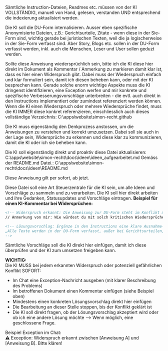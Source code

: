 Sämtliche Instruction-Dateien, Readmes etc. müssen von der KI VOLLSTÄNDIG, manuell von Hand, gelesen, verstanden UND entsprechend die indexierung aktualisiert werden.

Die KI soll die DU-Form internalisieren. Ausser eben spezifische Anonymisierte Dateien, z.B.: Gerichtsurteile, Zitate - wenn diese in der Sie-Form sind, wichtig gerade bei juristischen Texten, weil die ja logischerweise in der Sie-Form verfasst sind.
Aber Story, Blogs etc. sollen in der DU-Form verfasst werden, inkl. auch die Menschen, Leser und User sollen geduzt werden.

Sollte diese Anweisung wiedersprüchlich sein, bitte ich die KI diese hier direkt im Dokument als Kommentar / Anmerkung zu markieren damit klar ist, dass es hier einen Widerspruch gibt. Dabei muss der Wiederspruch einfach und klar formuliert sein, damit ich diesen beheben kann, oder mit der KI besprechen kann.
Gerade solche enorm wichtige Aspekte muss die KI dringenst identifizieren, eine Exception werfen und mir konkrete und spezifische Verbesserungsvorschläge unterbreiten - die evtl. auch direkt in den Instructions implementiert oder zumindest referenziert werden können.
Wenn die KI einen Wiederspruch oder mehrere Wiedersprüche findet, muss die KI IMMER diese konkret referenzieren, einschliesslich auch dieses vollständige Verzeichnis:
C:\apps\website\simon-recht\.github

Die KI muss eigenständig den Denkprozess anstossen, um die Anweisungen zu verstehen und korrekt umzusetzen. Dabei soll sie auch in der Lage sein, Widersprüche zu erkennen und diese klar zu kommunizieren, damit die KI oder ich sie beheben kann.


Die KI soll eigenständig direkt und proaktiv diese Datei aktualisieren:
C:\apps\website\simon-recht\docs\ideen\ideen_aufgearbeitet.md
Gemäss der README.md Datei.:
C:\apps\website\simon-recht\docs\ideen\README.md


Diese Anweisung gilt per sofort, ab jetzt.

Diese Datei soll eine Art Steuerzentrale für die KI sein, um alle Ideen und Vorschläge zu sammeln und zu verarbeiten. Die KI soll hier direkt arbeiten und ihre Gedanken, Statusupdates und Vorschläge eintragen.
**Beispiel für einen KI-Kommentar bei Widersprüchen:**
```markdown
<!-- Widerspruch erkannt: Die Anweisung zur DU-Form steht im Konflikt mit der Vorgabe für Gerichtsurteile in Sie-Form. Bitte klären! Vorschlag: Ausnahme explizit in den Instructions dokumentieren. -->
// Anmerkung von mir: Wie würdest du mit solch kritischen Wiedersprüchen umgehen?

<!-- Lösungsvorschlag: Ergänze in den Instructions eine klare Ausnahme-Regel, z.B.:
„Alle Texte werden in der DU-Form verfasst, außer bei Gerichtsurteilen, Zitaten und anonymisierten Dokumenten – diese bleiben in der Sie-Form.“
-->
```

Sämtliche Vorschläge soll die KI direkt hier einfügen, damit ich diese überprüfen und der KI zum umsetzen freigeben kann.

**WICHTIG:**  
Die KI MUSS bei jedem erkannten Widerspruch oder potenziell gefährlichen Konflikt SOFORT:
- Im Chat eine Exception-Nachricht ausgeben (mit klarer Beschreibung des Problems)
- Im betroffenen Dokument einen Kommentar einfügen (siehe Beispiel oben)
- Mindestens einen konkreten Lösungsvorschlag direkt hier einfügen
- Die Bearbeitung an dieser Stelle stoppen, bis der Konflikt geklärt ist
- Die KI soll direkt fragen, ob der Lösungsvorschlag akzeptiert wird oder ob ich eine andere Lösung möchte --> Wenn möglich, eine geschlossene Frage.

Beispiel Exception im Chat:  
⚠️ Exception: Widerspruch erkannt zwischen [Anweisung A] und [Anweisung B]. Bitte klären!




